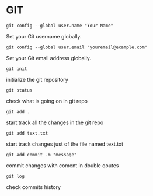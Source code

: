 # GIT

```
git config --global user.name "Your Name"
```
Set your Git username globally.

```
git config --global user.email "youremail@example.com"
```
Set your Git email address globally.

```
git init
```
initialize the git repository

```
git status
```
check what is going on in git repo

```
git add .
```
start track all the changes in the git repo

```
git add text.txt
```
start track changes just of the file named text.txt

```
git add commit -m "message"
```
commit changes with coment in double qoutes

```
git log
```
check commits history








